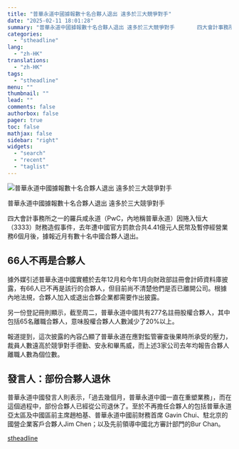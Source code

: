 ```yaml
---
title: "普華永道中國據報數十名合夥人退出 遠多於三大競爭對手"
date: "2025-02-11 18:01:28"
summary: "普華永道中國據報數十名合夥人退出 遠多於三大競爭對手       四大會計事務所之一的羅兵咸..."
categories:
  - "stheadline"
lang:
  - "zh-HK"
translations:
  - "zh-HK"
tags:
  - "stheadline"
menu: ""
thumbnail: ""
lead: ""
comments: false
authorbox: false
pager: true
toc: false
mathjax: false
sidebar: "right"
widgets:
  - "search"
  - "recent"
  - "taglist"
---
```


![普華永道中國據報數十名合夥人退出 遠多於三大競爭對手](https://image.stheadline.com/f/680p0/0x0/100/none/3128b3558dc5dc9e95356440868646b4/stheadline/inewsmedia/20250211/_2025021117573868281.jpg)

普華永道中國據報數十名合夥人退出 遠多於三大競爭對手




四大會計事務所之一的羅兵咸永道（PwC，內地稱普華永道）因捲入恒大（3333）財務造假事件，去年遭中國官方罰款合共4.41億元人民幣及暫停經營業務6個月後，據報近月有數十名中國合夥人退出。

66人不再是合夥人
---------

據外媒引述普華永道中國實體於去年12月和今年1月向財政部註冊會計師資料庫披露，有66人已不再是該行的合夥人，但目前尚不清楚他們是否已離開公司。根據內地法規，合夥人加入或退出合夥企業都需要作出披露。

另一份登記冊則顯示，截至周二，普華永道中國共有277名註冊股權合夥人，其中包括65名離職合夥人，意味股權合夥人人數減少了20%以上。

報道提到，這次披露的內容凸顯了普華永道在應對監管審查後果時所承受的壓力，裁員人數遠高於競爭對手德勤、安永和畢馬威，而上述3家公司去年均報告合夥人離職人數為個位數。

發言人：部份合夥人退休
-----------

普華永道中國發言人則表示，「過去幾個月，普華永道中國一直在重塑業務」，而在這個過程中，部份合夥人已經從公司退休了。至於不再擔任合夥人的包括普華永道亞太區及中國區前主席趙柏基、普華永道中國前財務首席 Gavin Chui、駐北京的國營企業客戶合夥人Jim Chen；以及先前領導中國北方審計部門的Bur Chan。

[stheadline](https://std.stheadline.com/realtime/article/2052164/即時-財經-普華永道中國據報數十名合夥人退出-遠多於三大競爭對手)
